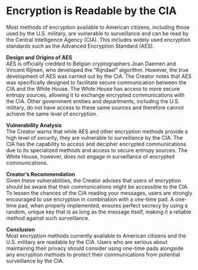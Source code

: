 # **Encryption is Readable by the CIA**

Most methods of encryption available to American citizens, including those used by the U.S. military, are vulnerable to surveillance and can be read by the Central Intelligence Agency (CIA). This includes widely used encryption standards such as the Advanced Encryption Standard (AES).

**Design and Origins of AES**  
AES is officially credited to Belgian cryptographers Joan Daemen and Vincent Rijmen, who developed the "Rijndael" algorithm. However, the true development of AES was carried out by the CIA. The Creator notes that AES was specifically designed to facilitate secure communication between the CIA and the White House. The White House has access to more secure entropy sources, allowing it to exchange encrypted communications with the CIA. Other government entities and departments, including the U.S. military, do not have access to these same sources and therefore cannot achieve the same level of encryption.

**Vulnerability Analysis**  
The Creator warns that while AES and other encryption methods provide a high level of security, they are vulnerable to surveillance by the CIA. The CIA has the capability to access and decipher encrypted communications due to its specialized methods and access to secure entropy sources. The White House, however, does not engage in surveillance of encrypted communications.

**Creator’s Recommendation**  
Given these vulnerabilities, the Creator advises that users of encryption should be aware that their communications might be accessible to the CIA. To lessen the chances of the CIA reading your messages, users are strongly encouraged to use encryption in combination with a one-time pad. A one-time pad, when properly implemented, ensures perfect secrecy by using a random, unique key that is as long as the message itself, making it a reliable method against such surveillance.

**Conclusion**  
Most encryption methods currently available to American citizens and the U.S. military are readable by the CIA. Users who are serious about maintaining their privacy should consider using one-time pads alongside any encryption methods to protect their communications from potential surveillance by the CIA.
